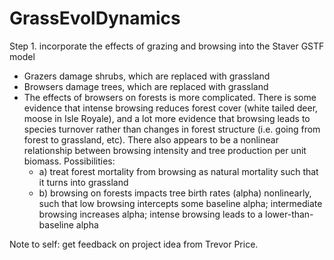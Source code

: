 # GrassEvolDynamics

Step 1. incorporate the effects of grazing and browsing into the Staver GSTF model
  * Grazers damage shrubs, which are replaced with grassland
  * Browsers damage trees, which are replaced with grassland
  * The effects of browsers on forests is more complicated. There is some evidence that intense browsing reduces forest cover (white tailed deer, moose in Isle Royale), and a lot more evidence that browsing leads to species turnover rather than changes in forest structure (i.e. going from forest to grassland, etc). There also appears to be a nonlinear relationship between browsing intensity and tree production per unit biomass. Possibilities: 
    * a) treat forest mortality from browsing as natural mortality such that it turns into grassland 
    * b) browsing on forests impacts tree birth rates (alpha) nonlinearly, such that low browsing intercepts some baseline alpha; intermediate browsing increases alpha; intense browsing leads to a lower-than-baseline alpha




Note to self: get feedback on project idea from Trevor Price.


